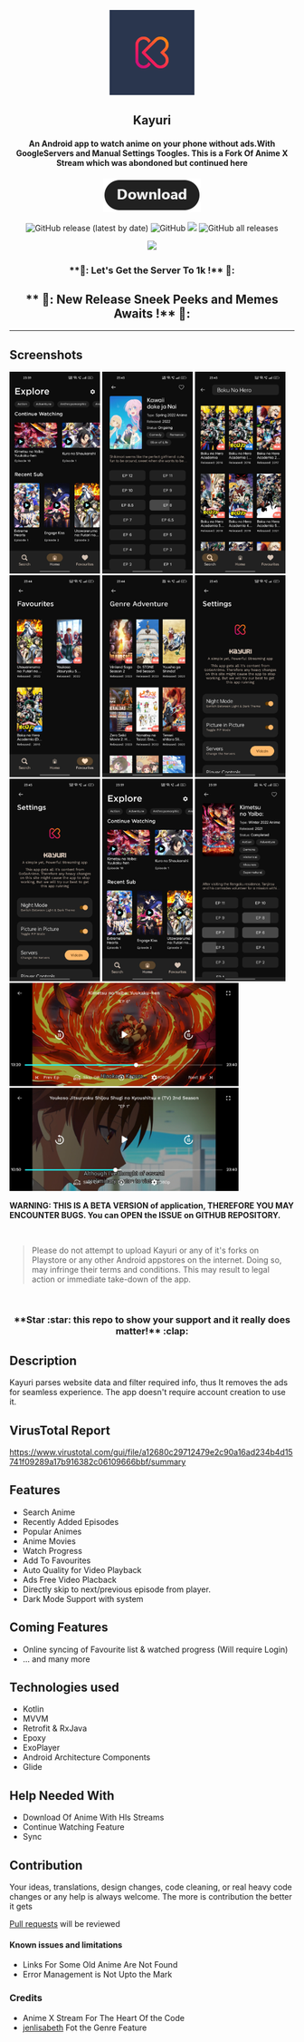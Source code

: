 <p align="center"><a href="https://github.com/Killerpac/Kayuri"><img src="/meta/android/kayuri.jpg" width="150"></a></p> 
<h2 align="center"><b>Kayuri</b></h2>
<h4 align="center">An Android app to watch anime on your phone without ads.With GoogleServers and Manual Settings Toogles.
This is a Fork Of Anime X Stream which was abondoned but continued here</h4>
<p align="center"><a href="https://github.com/Killerpac/Kayuri/releases"><img src="/meta/android/download.png"></a></p> 
<p align="center">
<img alt="GitHub release (latest by date)" src="https://img.shields.io/github/v/release/killerpac/kayuri?style=for-the-badge">
<img alt="GitHub" src="https://img.shields.io/github/license/Killerpac/kayuri?color=orange&style=for-the-badge">
<a href="https://github.com/Killerpac/AnimeXStream-Re" alt="Build Status"><img src="https://img.shields.io/badge/build-passing-green.svg?style=for-the-badge&color=green"></a>
<img alt="GitHub all releases" src="https://img.shields.io/github/downloads/killerpac/Kayuri/total?style=for-the-badge">
</p>
<p align="center"><a href="https://discord.gg/h9BCZKTbBs"><img src="https://invidget.switchblade.xyz/h9BCZKTbBs"></a></p>
<h3 align="center">**🥳:  Let's Get the Server To 1k !** 🥰:</h4>
<h2 align="center">** 🏅: New Release Sneek Peeks and Memes Awaits  !** 🍭:</h2>
<hr>

## Screenshots
[<img src="meta/android/Screenshot_2022-07-09-23-59-39-86_0fe048591332d0c2eaceaca804083d38.jpg" width=160>](meta/android/screenshots/screenshot_01.jpg)
[<img src="meta/android/Screenshot_2022-07-09-23-43-31-13_0fe048591332d0c2eaceaca804083d38.jpg" width=160>](meta/android/screenshots/screenshot_02.jpg)
[<img src="meta/android/Screenshot_2022-07-09-23-43-45-86_0fe048591332d0c2eaceaca804083d38.jpg" width=160>](meta/android/screenshots/screenshot_03.jpg)
[<img src="meta/android/Screenshot_2022-07-09-23-44-28-90_0fe048591332d0c2eaceaca804083d38.jpg" width=160>](meta/android/screenshots/screenshot_04.jpg)
[<img src="meta/android/Screenshot_2022-07-09-23-44-57-66_0fe048591332d0c2eaceaca804083d38.jpg" width=160>](meta/android/screenshots/screenshot_05.jpg)
[<img src="meta/android/Screenshot_2022-07-09-23-45-02-23_0fe048591332d0c2eaceaca804083d38.jpg" width=160>](meta/android/screenshots/screenshot_06.jpg)
[<img src="meta/android/Screenshot_2022-07-09-23-45-02-23_0fe048591332d0c2eaceaca804083d38.jpg" width=160>](meta/android/screenshots/screenshot_07.jpg)
[<img src="meta/android/Screenshot_2022-07-09-23-59-39-86_0fe048591332d0c2eaceaca804083d38.jpg" width=160>](meta/android/screenshots/screenshot_08.jpg)
[<img src="meta/android/Screenshot_2022-07-09-23-59-27-54_0fe048591332d0c2eaceaca804083d38.jpg" width=160>](meta/android/screenshots/screenshot_09.jpg)
[<img src="meta/android/Screenshot_2022-07-09-23-59-17-12_0fe048591332d0c2eaceaca804083d38.jpg" width=405>](meta/android/screenshots/screenshot_10.png)
[<img src="meta/android/Screenshot_2022-07-09-23-44-44-75_0fe048591332d0c2eaceaca804083d38.jpg" width=405>](meta/android/screenshots/screenshot_11.png)


<b>WARNING: THIS IS A BETA VERSION of application, THEREFORE YOU MAY ENCOUNTER BUGS. You can OPEN the ISSUE on GITHUB REPOSITORY.</b>
<p></p>
<br>

> Please do not attempt to upload Kayuri or any of it's forks on Playstore or any other Android appstores on the internet. Doing so, may infringe their terms and conditions. This may result to legal action or immediate take-down of the app.

<br>

<h3 align="center">**Star :star:  this repo to show your support and it really does matter!** :clap:</h4>

## Description

Kayuri parses website data and filter required info, thus It removes the ads for seamless experience. The app doesn't require account creation to use it.

## VirusTotal Report

https://www.virustotal.com/gui/file/a12680c29712479e2c90a16ad234b4d15741f09289a17b916382c06109666bbf/summary

## Features

* Search Anime
* Recently Added Episodes
* Popular Animes
* Anime Movies
* Watch Progress
* Add To Favourites
* Auto Quality for Video Playback
* Ads Free Video Placback
* Directly skip to next/previous episode from player.
* Dark Mode Support with system

## Coming Features

* Online syncing of Favourite list & watched progress (Will require Login)
* … and many more

## Technologies used
* Kotlin
* MVVM
* Retrofit & RxJava
* Epoxy
* ExoPlayer
* Android Architecture Components
* Glide

## Help Needed With

- Download Of Anime With Hls Streams
- Continue Watching Feature 
- Sync

## Contribution
Your ideas, translations, design changes, code cleaning, or real heavy code changes or any help is always welcome. The more is contribution the better it gets

[Pull requests](https://github.com/Killerpac/Kayuri/pulls) will be reviewed

#### Known issues and limitations
- Links For Some Old Anime Are Not Found
- Error Management is Not Upto the Mark

### Credits
- Anime X Stream For The Heart Of the Code 
- [jenlisabeth](https://github.com/jenlisabeth) Fot the Genre Feature

